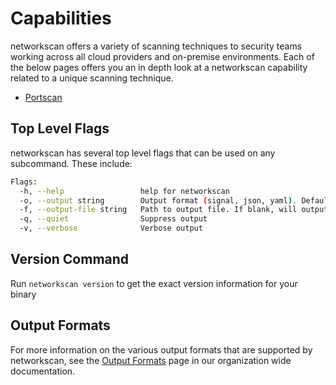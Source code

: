 # Capabilities

networkscan offers a variety of scanning techniques to security teams working across all cloud providers and on-premise environments. Each of the below pages offers you an in depth look at a networkscan capability related to a unique scanning technique.

- [Portscan](./portscan.md)

## Top Level Flags

networkscan has several top level flags that can be used on any subcommand. These include:

```bash
Flags:
  -h, --help                 help for networkscan
  -o, --output string        Output format (signal, json, yaml). Default value is signal (default "signal")
  -f, --output-file string   Path to output file. If blank, will output to STDOUT
  -q, --quiet                Suppress output
  -v, --verbose              Verbose output
```

## Version Command

Run `networkscan version` to get the exact version information for your binary

## Output Formats

For more information on the various output formats that are supported by networkscan, see the [Output Formats](https://method-security.github.io/docs/output.html) page in our organization wide documentation.
